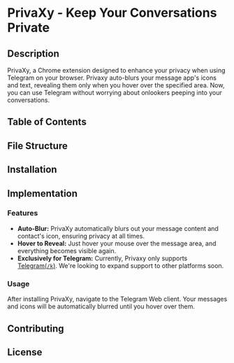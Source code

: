 # PrivaXy - Keep Your Conversations Private

## Description
PrivaXy, a Chrome extension designed to enhance your privacy when using Telegram on your browser. Privaxy auto-blurs your message app's icons and text, revealing them only when you hover over the specified area. Now, you can use Telegram without worrying about onlookers peeping into your conversations.

## Table of Contents

## File Structure

## Installation

## Implementation

### Features
- **Auto-Blur:** PrivaXy automatically blurs out your message content and contact's icon, ensuring privacy at all times.
- **Hover to Reveal:** Just hover your mouse over the message area, and everything becomes visible again.
- **Exclusively for Telegram:** Currently, Privaxy only supports [Telegram(`/k`)](https://web.telegram.org/k/). We're looking to expand support to other platforms soon.

### Usage
After installing PrivaXy, navigate to the Telegram Web client. Your messages and icons will be automatically blurred until you hover over them.

## Contributing

## License